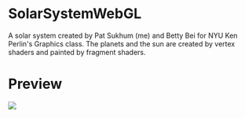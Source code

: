 # SolarSystemWebGL
A solar system created by Pat Sukhum (me) and Betty Bei for NYU Ken Perlin's Graphics class. The planets and the sun are created by vertex shaders and painted by fragment shaders.  

# Preview
![](/SolarSystemWebgl.gif?raw=true)


